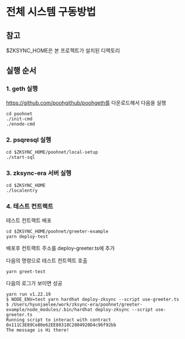 # 전체 시스템 구동방법
## 참고
$ZKSYNC_HOME은 본 프로젝트가 설치된 디렉토리

## 실행 순서

### 1. geth 실행
https://github.com/poohgithub/poohgeth를 다운로드해서 다음을 실행
```
cd poohnet
./init-cmd
./enode-cmd
```

### 2. psqresql 실행
```
cd $ZKSYNC_HOME/poohnet/local-setup
./start-sql
```

### 3. zksync-era 서버 실행
```
cd $ZKSYNC_HOME
./localentry
```

### 4. 테스트 컨트랙트
테스트 컨트랙트 배포
```
cd $ZKSYNC_HOME/poohnet/greeter-example
yarn deploy-test
```
배포후 컨트랙트 주소를 deploy-greeter.ts에 추가

다음의 명령으로 테스트 컨트렉트 호출
```
yarn greet-test
```

다음의 로그가 보이면 성공
```
yarn run v1.22.19
$ NODE_ENV=test yarn hardhat deploy-zksync --script use-greeter.ts
$ /Users/hyunjaelee/work/zksync-era/poohnet/greeter-example/node_modules/.bin/hardhat deploy-zksync --script use-greeter.ts
Running script to interact with contract 0x111C3E89Ce80e62EE88318C2804920D4c96f92bb
The message is Hi there!
```